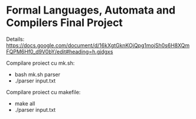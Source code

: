 # Formal Languages, Automata and Compilers Final Project
Details: https://docs.google.com/document/d/16kXgtGknKOjQpg1mojSh0s6H8XQmFQPM6Hf0_d9V0bY/edit#heading=h.gjdgxs

Compilare proiect cu mk.sh: 
- bash mk.sh parser
- ./parser input.txt

Compilare proiect cu makefile:
- make all
- ./parser input.txt
